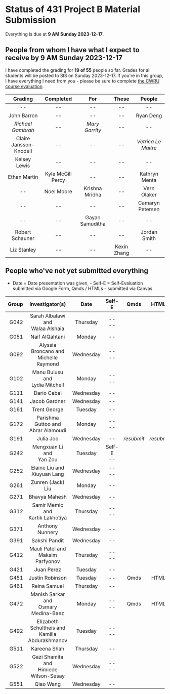 # Status of 431 Project B Material Submission

Everything is due at **9 AM Sunday 2023-12-17**. 

## People from whom I have what I expect to receive by 9 AM Sunday 2023-12-17

I have completed the grading for **19 of 55** people so far. Grades for all students will be posted to SIS on Sunday 2023-12-17. If you're in this group, I have everything I need from you - please be sure to complete [the CWRU course evaluation](https://webapps.case.edu/courseevals/).

Grading | Completed | For | These | People 
:-------------------: | :-------------------: | :-------------------: | :-------------------: | :-------------------:
-- | -- | -- | -- | -- 
John Barron | -- | -- | -- | Ryan Deng
*Richael Gambrah* | -- | *Mary Garrity* | -- | --
Claire Jansson-Knodell | -- | -- | -- | *Vetrica Le Maitre*
Kelsey Lewis | -- | -- | -- | --
Ethan Martin | Kyle McGill Percy | -- | -- | Kathryn Menta
-- | Noel Moore | Krishna Mridha | -- | Vern Olaker
-- | -- | -- | -- | Camaryn Petersen
-- | -- | Gayan Samuditha | -- | --
Robert Schauner | -- | -- | -- | Jordan Smith
Liz Stanley | -- | -- | Kexin Zhang | --

## People who've not yet submitted everything

- Date = Date presentation was given, - Self-E = Self-Evaluation submitted via Google Form, Qmds / HTMLs - submitted via Canvas

Group | Investigator(s) | Date | Self-E | Qmds | HTMLs 
---: | :-----------------: | :-----: | :---: | :---: | :---:  
G042 | Sarah Albalawi and <br /> Walaa Alshaia | Thursday | -- <br /> -- |
G051 | Naif AlQahtani | Monday | -- |
G092 | Alyssia Broncano and <br /> Michelle Raymond | Wednesday | -- <br /> -- |
G102 | Manu Bulusu and <br /> Lydia Mitchell | Monday | -- <br /> -- |
G111 | Dario Cabal | Wednesday | -- |
G141 | Jacob Gardner | Wednesday | -- |
G161 | Trent George | Tuesday | -- |
G172 | Parishma Guttoo and <br /> Abrar Alamoudi | Monday | -- <br /> -- |
G191 | Julia Joo | Wednesday | -- | *resubmit* | *resubmit* |
G242 | Mengxuan Li and <br /> Yan Zou | Tuesday | Self-E <br /> -- |
G252 | Elaine Liu and <br /> Xiuyuan Lang | Wednesday | -- <br /> -- |
G261 | Zunren (Jack) Liu | Monday | -- |
G271 | Bhavya Mahesh | Wednesday | -- |
G312 | Samir Memic and <br /> Kartik Lakhotiya | Thursday | -- <br /> -- |
G371 | Anthony Nunnery | Wednesday | -- |
G391 | Sakshi Pandit | Wednesday | -- |
G412 | Mauli Patel and <br /> Maksim Parfyonov | Thursday | -- <br /> -- |
G421 | Juan Perez | Tuesday | -- |
G451 | Justin Robinson | Tuesday | -- | Qmds | HTMLs
G461 | Reina Samuel | Thursday | -- |
G472 | Manish Sarkar and <br /> Osmary Medina-Baez | Monday | -- <br /> -- | Qmds | HTMLs |
G492 | Elizabeth Schultheis and <br /> Kamilla Abdurakhmanov | Tuesday | -- <br /> -- |
G511 | Kareena Shah | Thursday | -- |
G522 | Gazi Shamita and <br /> Himiede Wilson-Sesay | Wednesday | -- <br /> -- | 
G551 | Qiao Wang | Wednesday | -- |
